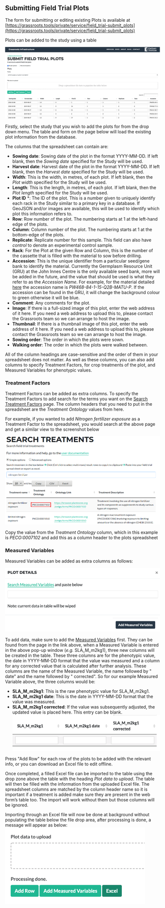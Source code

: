 ## Submitting Field Trial Plots

The form for submitting or editing existing Plots is available at  [https://grassroots.tools/private/service/field_trial-submit_plots](https://grassroots.tools/private/service/field_trial-submit_plots)

Plots can be added to the study using a table

![The form for submitting field trial plots](images/Image_2.png)

Firstly, select the study that you wish to add the plots for from the drop down menu. The table and form on the page below will load the existing plot information from the database.


The columns that the spreadsheet can contain are:

 * **Sowing date**: Sowing date of the plot in the format YYYY-MM-DD. If left blank, then the *Sowing date* specified for the Study will be used.
 * **Harvest date**: Harvest date of the plot in the format YYYY-MM-DD. If left blank, then the *Harvest date* specified for the Study will be used.
 * **Width**: This is the width, in metres, of each plot. If left blank, then the *Plot width* specified for the Study will be used.
 * **Length**: This is the length, in metres, of each plot. If left blank, then the *Plot length* specified for the Study will be used.
 * **Plot ID** *: The ID of the plot. This is a number given to uniquely identify each rack in the Study similar to a primary key in a database.
	If GeoJSON and/or images are available, this will be used to identify which plot this information refers to.
 * **Row**: Row number of the plot. The numbering starts at 1 at the left-hand edge of the plots.
 * **Column**: Column number of the plot. The numbering starts at 1 at the bottom-edge of the plots.
 * **Replicate**: Replicate number for this sample. This field can also have *control* to denote an experimental control sample.
 * **Rack**: For the Plot at the given Row and Column, this is the number of the cassette that is filled with the material to sow before drilling.
 * **Accession**: This is the unique identifier from a particular seed/gene bank to identify the material. Currently the Germplasm Resource Unit (GRU) at the John Innes Centre is the only available seed bank, more will be added in the future, and the value that should be used is what they refer to as the *Accession Name*. For example, for the material detailed [here](https://www.seedstor.ac.uk/search-infoaccession.php?idPlant=39145) the accession name is *PW468-84-1-15-Q2B-MATU-P*. If the accession can be found in the GRU, it will change the background colour to green otherwise it will be blue.
 * **Comment**: Any comments for the plot.
 * **Image**: If there is a full-sized image of this plot, enter the web address of it here. If you need a web address to upload this to, please contact the Grassroots team so we can arrange to host the image.
 * **Thumbnail**: If there is a thumbnail image of this plot, enter the web address of it here. If you need a web address to upload this to, please contact the Grassroots team so we can arrange to host the image.
 * **Sowing order**: The order in which the plots were sown.
 * **Walking order**: The order in which the plots were walked between.


All of the column headings are case-sensitive and the order of them in your spreadsheet does not matter. As well as these columns, you can also add columns to specify Treatment Factors, for crop treatments of the plot, and Measured Variables for phenotypic values.

### Treatment Factors

Treatment Factors can be added as extra columns. To specify the Treatment Factors to add search for the terms you want on the [Search Treatment Factors](https://grassroots.tools/docs/user/services/field_trial/search_treatments.md) page. The column headers that you need to put in the spreadsheet are the *Treatment Ontology* values from here.

For example, if you wanted to add *Nitrogen fertilizer exposure* as a Treatment Factor to the spreadsheet, you would search at the above page and get a similar view to the screenshot below

![Search for a Treatment](images/search_treatments_1.png)

Copy the value from the *Treatment Ontology* column, which in this example is *PECO:0007102* and add this as a column header to the plots spreadsheet

### Measured Variables

Measured Variables can be added as extra columns as follows:

![Add Measured Variables dialogue](images/Image_3.png)


To add data, make sure to add the [Measured Variables](https://grassroots.tools/public/service/field_trial-search_measured_variables)
 first. They can be found
            from the page in the link above, when a Measured Variable is entered in the above pop-up window (*e.g.*
            SLA_M_m2kg1), three new columns will be created in the table. These three columns are for the phenotypic
            value, the date in YYYY-MM-DD format that the value was measured and a column for any corrected value that
            is calculated after further analysis. These columns are the name of the Measured Variable, the name followed
            by " date" and the name followed by " corrected". So for our example Measured Variable above, the three
            columns would be:

- **SLA_M_m2kg1**: This is the raw phenotypic value for SLA_M_m2kg1.
- **SLA_M_m2kg1 date**: This is the date in YYYY-MM-DD format that the value was measured.
- **SLA_M_m2kg1 corrected**: If the value was subsequently adjusted, the updated value is
                placed here. This entry can be blank.
![New columns](images/Image_4.png)

Press "Add Row" for each row of the plots to be added with the relevant info, or you can download an Excel file to edit offline.


Once completed, a filled Excel file can be imported to the table using the drop zone above the table with the
            heading *Plot data to upload*. The table will then be filled with the information from the uploaded
            Excel file. The spreadsheet columns are matched by the column header name so it is important if a treatment
            is added make sure they are present in the web form’s table too. The import will work without them but those
            columns will be ignored.

Importing through an Excel file will now be done at background without populating the table below the file drop area, after processing is done, a message will appear as below:
![New columns](images/plot_excel_import.png)
